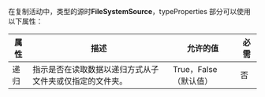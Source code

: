 在复制活动中，类型的源时**FileSystemSource**，typeProperties 部分可以使用以下属性：

| 属性 | 描述 | 允许的值 | 必需 |
| --- | --- | --- | --- |
| 递归 |指示是否在读取数据以递归方式从子文件夹或仅指定的文件夹。 |True，False （默认值） |否 |


